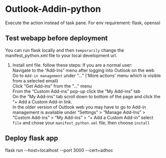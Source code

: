 # Outlook-Addin-python
Execute the action instead of task pane. For env requirement: flask, openssl

## Test webapp before deployment
You can run flask locally and then `temporarily` change the manifest_python.xml file to your local development url.
1. Install xml file. follow these steps:
  If you are a normal user: <br>
    Navigate to the “Add-Ins” menu after logging into Outlook on the web <br>
    Go to `Add-in management` under “...” ('More actions' menu which is visible from a selected email) <br>
    Click “Get Add-ins” from the "..." menu <br>
    From the “Custom Add-ins” pop-up click the “My Add-ins” tab <br>
    On the “My Add-ins” tab scroll down to bottom of the page and click the “+ Add a Custom Add-in link. <br>
    In the older version of Outlook web you may have to go to Add-in management is available under “Settings” > “Manage Add-Ins” >  “Custom Add-ins” > “My Add-ins” > “+ Add a Custom Add-in”
    select `file` and chose your `manifest_python.xml` file, then choose `install` 

## Deploy flask app
flask run --host=localhost --port 3000 --cert=adhoc
